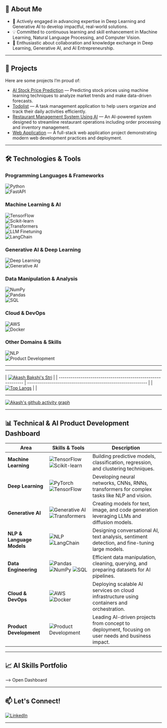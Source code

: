 ## 🧠 About Me

- 🔬 Actively engaged in advancing expertise in Deep Learning and Generative AI to develop impactful, real-world solutions.  
- 💡 Committed to continuous learning and skill enhancement in Machine Learning, Natural Language Processing, and Computer Vision.  
- 🤝 Enthusiastic about collaboration and knowledge exchange in Deep Learning, Generative AI, and AI Entrepreneurship.

---

## 🚀 Projects

Here are some projects I’m proud of:

- [AI Stock Price Prediction](https://github.com/Akashbakshi99/AI-Stock-Price-prediction) — Predicting stock prices using machine learning techniques to analyze market trends and make data-driven forecasts.  
- [Todolist](https://github.com/Akashbakshi99/Todolist) — A task management application to help users organize and track their daily activities efficiently.  
- [Restaurant Management System Using AI](https://github.com/Akashbakshi99/Restaurant-Management-System-Using-AI) — An AI-powered system designed to streamline restaurant operations including order processing and inventory management.  
- [Web Application](https://github.com/Akashbakshi99/Web_Application) — A full-stack web application project demonstrating modern web development practices and deployment.

---

## 🛠️ Technologies & Tools

### Programming Languages & Frameworks  
![Python](https://img.shields.io/badge/Python-3776AB?style=flat&logo=python&logoColor=white)  
![FastAPI](https://img.shields.io/badge/FastAPI-005571?style=flat&logo=fastapi)  

### Machine Learning & AI  
![TensorFlow](https://img.shields.io/badge/TensorFlow-FF6F00?style=flat&logo=tensorflow&logoColor=white)  
![Scikit-learn](https://img.shields.io/badge/Scikit--Learn-F7931E?style=flat&logo=scikit-learn&logoColor=white)  
![Transformers](https://img.shields.io/badge/Transformers-6F42C1?style=flat&logo=transformers&logoColor=white)  
![LLM Finetuning](https://img.shields.io/badge/LLM--Finetuning-0099ff?style=flat&logo=python&logoColor=white)  
![LangChain](https://img.shields.io/badge/LangChain-0088CC?style=flat&logo=python&logoColor=white)  

### Generative AI & Deep Learning  
![Deep Learning](https://img.shields.io/badge/Deep_Learning-FF6F00?style=flat&logo=tensorflow&logoColor=white)  
![Generative AI](https://img.shields.io/badge/Generative_AI-0099FF?style=flat)  

### Data Manipulation & Analysis  
![NumPy](https://img.shields.io/badge/NumPy-013243?style=flat&logo=numpy&logoColor=white)  
![Pandas](https://img.shields.io/badge/Pandas-150458?style=flat&logo=pandas&logoColor=white)  
![SQL](https://img.shields.io/badge/SQL-4479A1?style=flat&logo=postgresql&logoColor=white)  

### Cloud & DevOps  
![AWS](https://img.shields.io/badge/AWS-232F3E?style=flat&logo=amazon-aws&logoColor=white)  
![Docker](https://img.shields.io/badge/Docker-2496ED?style=flat&logo=docker&logoColor=white)  

### Other Domains & Skills  
![NLP](https://img.shields.io/badge/NLP-007ACC?style=flat)  
![Product Development](https://img.shields.io/badge/Product_Development-ff69b4?style=flat)  

---


---
| [![Akash Bakshi's Stri](https://streak-stats.demolab.com?user=Akashbakshi99&theme=dark&border_radius=7&mode=weekly)](https://git.io/streak-stats) |
| ------------------------------------------------------------ | ------------------------------------------------------------ |
| [![Top Langs](https://github-readme-stats.vercel.app/api/top-langs/?username=Akashbakshi99&layout=compact&&show_icons=true&theme=radical)](https://github.com/Akashbakshi99/github-readme-stats) |                                                              |

---


[![Akash's github activity graph](https://github-readme-activity-graph.vercel.app/graph?username=Akashbakshi99&bg_color=ffffff&color=ff047d&line=9e4c98&point=403d3d&area=true&hide_border=true)](https://github.com/Akashbakshi99/github-readme-activity-graph)

---

## 📊 Technical & AI Product Development Dashboard

| **Area**                  | **Skills & Tools**                                                                                     | **Description**                                                                                     |
|---------------------------|------------------------------------------------------------------------------------------------------|---------------------------------------------------------------------------------------------------|
| **Machine Learning**      | ![TensorFlow](https://img.shields.io/badge/TensorFlow-FF6F00?style=flat&logo=tensorflow&logoColor=white) ![Scikit-learn](https://img.shields.io/badge/Scikit--Learn-F7931E?style=flat&logo=scikit-learn&logoColor=white) | Building predictive models, classification, regression, and clustering techniques.                 |
| **Deep Learning**         | ![PyTorch](https://img.shields.io/badge/PyTorch-EE4C2C?style=flat&logo=pytorch&logoColor=white) ![TensorFlow](https://img.shields.io/badge/TensorFlow-FF6F00?style=flat&logo=tensorflow&logoColor=white) | Developing neural networks, CNNs, RNNs, transformers for complex tasks like NLP and vision.        |
| **Generative AI**         | ![Generative AI](https://img.shields.io/badge/Generative_AI-0099FF?style=flat) ![Transformers](https://img.shields.io/badge/Transformers-6F42C1?style=flat&logo=transformers&logoColor=white) | Creating models for text, image, and code generation leveraging LLMs and diffusion models.         |
| **NLP & Language Models** | ![NLP](https://img.shields.io/badge/NLP-007ACC?style=flat) ![LangChain](https://img.shields.io/badge/LangChain-0088CC?style=flat&logo=python&logoColor=white) | Designing conversational AI, text analysis, sentiment detection, and fine-tuning large models.    |
| **Data Engineering**      | ![Pandas](https://img.shields.io/badge/Pandas-150458?style=flat&logo=pandas&logoColor=white) ![NumPy](https://img.shields.io/badge/NumPy-013243?style=flat&logo=numpy&logoColor=white) ![SQL](https://img.shields.io/badge/SQL-4479A1?style=flat&logo=postgresql&logoColor=white) | Efficient data manipulation, cleaning, querying, and preparing datasets for AI pipelines.           |
| **Cloud & DevOps**        | ![AWS](https://img.shields.io/badge/AWS-232F3E?style=flat&logo=amazon-aws&logoColor=white) ![Docker](https://img.shields.io/badge/Docker-2496ED?style=flat&logo=docker&logoColor=white) | Deploying scalable AI services on cloud infrastructure using containers and orchestration.         |
| **Product Development**   | ![Product Development](https://img.shields.io/badge/Product_Development-ff69b4?style=flat) | Leading AI-driven projects from concept to deployment, focusing on user needs and business impact. |



---

## 📈 AI Skills Portfolio

<a href="https://akashbakshi99.github.io/Akashbakshi99/index.html"
   target="_blank"
   rel="noopener noreferrer"
   style="text-decoration: none; color: inherit; cursor: pointer;">
 --> Open Dashboard
</a>


---

## 📫 Let's Connect!

[![LinkedIn](https://img.shields.io/badge/LinkedIn-blue?logo=linkedin&logoColor=white)](https://www.linkedin.com/in/akash-bakshi-6ba5b2327/)

---

